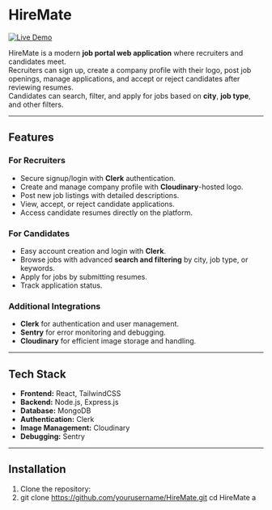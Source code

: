 # HireMate  
[![Live Demo](https://img.shields.io/badge/Live%20Demo-Click%20Here-brightgreen)](https://hire-mate-topaz.vercel.app/)

HireMate is a modern **job portal web application** where recruiters and candidates meet.  
Recruiters can sign up, create a company profile with their logo, post job openings, manage applications, and accept or reject candidates after reviewing resumes.  
Candidates can search, filter, and apply for jobs based on **city**, **job type**, and other filters.

---

## Features

### For Recruiters
- Secure signup/login with **Clerk** authentication.
- Create and manage company profile with **Cloudinary**-hosted logo.
- Post new job listings with detailed descriptions.
- View, accept, or reject candidate applications.
- Access candidate resumes directly on the platform.

### For Candidates
- Easy account creation and login with **Clerk**.
- Browse jobs with advanced **search and filtering** by city, job type, or keywords.
- Apply for jobs by submitting resumes.
- Track application status.

### Additional Integrations
- **Clerk** for authentication and user management.
- **Sentry** for error monitoring and debugging.
- **Cloudinary** for efficient image storage and handling.

---

## Tech Stack

- **Frontend:** React, TailwindCSS  
- **Backend:** Node.js, Express.js  
- **Database:** MongoDB  
- **Authentication:** Clerk  
- **Image Management:** Cloudinary  
- **Debugging:** Sentry  

---

## Installation

1. Clone the repository:
2. 
   git clone https://github.com/yourusername/HireMate.git
   cd HireMate a
